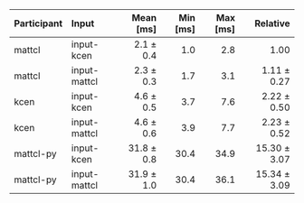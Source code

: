 | Participant | Input | Mean [ms] | Min [ms] | Max [ms] | Relative |
|:---|:---|---:|---:|---:|---:|
| mattcl | input-kcen | 2.1 ± 0.4 | 1.0 | 2.8 | 1.00 |
| mattcl | input-mattcl | 2.3 ± 0.3 | 1.7 | 3.1 | 1.11 ± 0.27 |
| kcen | input-kcen | 4.6 ± 0.5 | 3.7 | 7.6 | 2.22 ± 0.50 |
| kcen | input-mattcl | 4.6 ± 0.6 | 3.9 | 7.7 | 2.23 ± 0.52 |
| mattcl-py | input-kcen | 31.8 ± 0.8 | 30.4 | 34.9 | 15.30 ± 3.07 |
| mattcl-py | input-mattcl | 31.9 ± 1.0 | 30.4 | 36.1 | 15.34 ± 3.09 |
